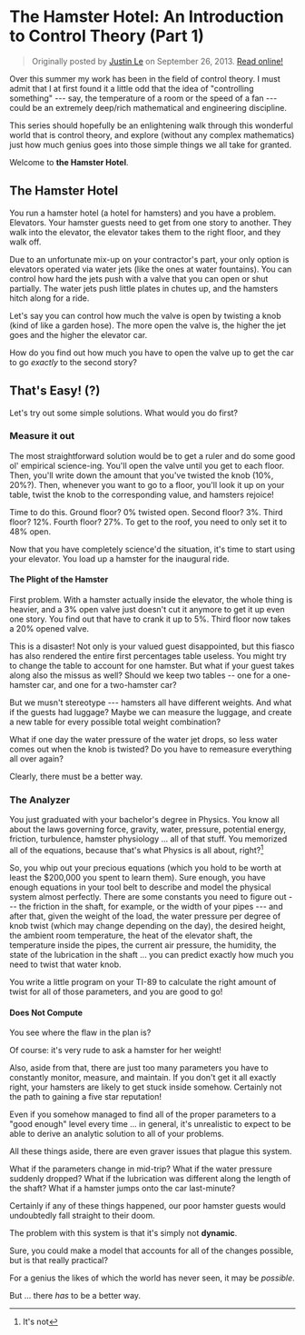 The Hamster Hotel: An Introduction to Control Theory (Part 1)
=============================================================

> Originally posted by [Justin Le](https://blog.jle.im/) on September 26, 2013.
> [Read online!](https://blog.jle.im/entry/the-hamster-hotel-an-introduction-to-control-theory.html)

Over this summer my work has been in the field of control theory. I must admit
that I at first found it a little odd that the idea of "controlling something"
--- say, the temperature of a room or the speed of a fan --- could be an
extremely deep/rich mathematical and engineering discipline.

This series should hopefully be an enlightening walk through this wonderful
world that is control theory, and explore (without any complex mathematics) just
how much genius goes into those simple things we all take for granted.

Welcome to **the Hamster Hotel**.

The Hamster Hotel
-----------------

You run a hamster hotel (a hotel for hamsters) and you have a problem.
Elevators. Your hamster guests need to get from one story to another. They walk
into the elevator, the elevator takes them to the right floor, and they walk
off.

Due to an unfortunate mix-up on your contractor's part, your only option is
elevators operated via water jets (like the ones at water fountains). You can
control how hard the jets push with a valve that you can open or shut partially.
The water jets push little plates in chutes up, and the hamsters hitch along for
a ride.

Let's say you can control how much the valve is open by twisting a knob (kind of
like a garden hose). The more open the valve is, the higher the jet goes and the
higher the elevator car.

How do you find out how much you have to open the valve up to get the car to go
*exactly* to the second story?

That's Easy! (?)
----------------

Let's try out some simple solutions. What would you do first?

### Measure it out

The most straightforward solution would be to get a ruler and do some good ol'
empirical science-ing. You'll open the valve until you get to each floor. Then,
you'll write down the amount that you've twisted the knob (10%, 20%?). Then,
whenever you want to go to a floor, you'll look it up on your table, twist the
knob to the corresponding value, and hamsters rejoice!

Time to do this. Ground floor? 0% twisted open. Second floor? 3%. Third floor?
12%. Fourth floor? 27%. To get to the roof, you need to only set it to 48% open.

Now that you have completely science'd the situation, it's time to start using
your elevator. You load up a hamster for the inaugural ride.

#### The Plight of the Hamster

First problem. With a hamster actually inside the elevator, the whole thing is
heavier, and a 3% open valve just doesn't cut it anymore to get it up even one
story. You find out that have to crank it up to 5%. Third floor now takes a 20%
opened valve.

This is a disaster! Not only is your valued guest disappointed, but this fiasco
has also rendered the entire first percentages table useless. You might try to
change the table to account for one hamster. But what if your guest takes along
also the missus as well? Should we keep two tables -- one for a one-hamster car,
and one for a two-hamster car?

But we musn't stereotype --- hamsters all have different weights. And what if
the guests had luggage? Maybe we can measure the luggage, and create a new table
for every possible total weight combination?

What if one day the water pressure of the water jet drops, so less water comes
out when the knob is twisted? Do you have to remeasure everything all over
again?

Clearly, there must be a better way.

### The Analyzer

You just graduated with your bachelor's degree in Physics. You know all about
the laws governing force, gravity, water, pressure, potential energy, friction,
turbulence, hamster physiology ... all of that stuff. You memorized all of the
equations, because that's what Physics is all about, right?[^1]

So, you whip out your precious equations (which you hold to be worth at least
the \$200,000 you spent to learn them). Sure enough, you have enough equations
in your tool belt to describe and model the physical system almost perfectly.
There are some constants you need to figure out --- the friction in the shaft,
for example, or the width of your pipes --- and after that, given the weight of
the load, the water pressure per degree of knob twist (which may change
depending on the day), the desired height, the ambient room temperature, the
heat of the elevator shaft, the temperature inside the pipes, the current air
pressure, the humidity, the state of the lubrication in the shaft ... you can
predict exactly how much you need to twist that water knob.

You write a little program on your TI-89 to calculate the right amount of twist
for all of those parameters, and you are good to go!

#### Does Not Compute

You see where the flaw in the plan is?

Of course: it's very rude to ask a hamster for her weight!

Also, aside from that, there are just too many parameters you have to constantly
monitor, measure, and maintain. If you don't get it all exactly right, your
hamsters are likely to get stuck inside somehow. Certainly not the path to
gaining a five star reputation!

Even if you somehow managed to find all of the proper parameters to a "good
enough" level every time ... in general, it's unrealistic to expect to be able
to derive an analytic solution to all of your problems.

All these things aside, there are even graver issues that plague this system.

What if the parameters change in mid-trip? What if the water pressure suddenly
dropped? What if the lubrication was different along the length of the shaft?
What if a hamster jumps onto the car last-minute?

Certainly if any of these things happened, our poor hamster guests would
undoubtedly fall straight to their doom.

The problem with this system is that it's simply not **dynamic**.

Sure, you could make a model that accounts for all of the changes possible, but
is that really practical?

For a genius the likes of which the world has never seen, it may be *possible*.

But ... there *has* to be a better way.

[^1]: It's not
